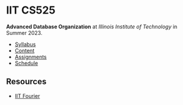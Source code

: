 # IIT CS525

**Advanced Database Organization** at
*Illinois Institute of Technology* in
Summer 2023.

- [Syllabus](https://github.com/hendraanggrian/IIT-CS525/blob/assets/syllabus.pdf)
- [Content](https://github.com/hendraanggrian/IIT-CS525/tree/assets/)
- [Assignments](assignments/)
- [Schedule](.class.ics)

## Resources

- [IIT Fourier](http://cs.iit.edu/~glavic/cs425/13fall/files/fourier_oracle_instructions.pdf)
